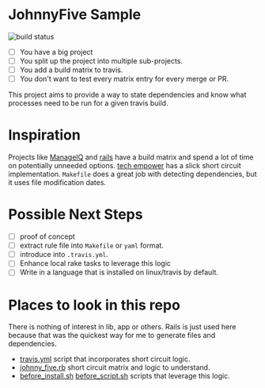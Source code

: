 # JohnnyFive Sample

![build status](https://travis-ci.org/kbrock/johnny_five_sample.svg)

- [ ] You have a big project
- [ ] You split up the project into multiple sub-projects.
- [ ] You add a build matrix to travis.
- [ ] You don't want to test every matrix entry for every merge or PR.

This project aims to provide a way to state dependencies and know what processes need to be run for a given travis build.

# Inspiration

Projects like [ManageIQ] and [rails] have a build matrix and spend a lot of time on potentially unneeded options. [tech empower] has a slick short circuit implementation. `Makefile` does a great job with detecting dependencies, but it uses file modification dates.

# Possible Next Steps

- [ ] proof of concept
- [ ] extract rule file into `Makefile` or `yaml` format.
- [ ] introduce into `.travis.yml`.
- [ ] Enhance local rake tasks to leverage this logic
- [ ] Write in a language that is installed on linux/travis by default.

# Places to look in this repo

There is nothing of interest in lib, app or others. Rails is just used here because that was the quickest way for me to generate files and dependencies.

- [travis.yml] script that incorporates short circuit logic.
- [johnny_five.rb] short circuit matrix and logic to understand.
- [before_install.sh]  [before_script.sh] scripts that leverage this logic.


[ManageIQ]: https://github.com/ManageIQ/manageiq
[rails]: https://github.com/rails/rails
[Travis]: https://github.com/travis-ci/travis-ci/issues/5007
[Env Vars]: http://docs.travis-ci.com/user/environment-variables/#Default-Environment-Variables
[tech empower]: https://github.com/TechEmpower/FrameworkBenchmarks/blob/master/toolset/run-ci.py#L53
[travis.yml]: .travis.yml#L22-L28
[johnny_five.rb]: build_tools/johnny_five.rb

[before_install.sh]: build_tools/before_install.sh
[before_script.sh]: build_tools/before_script.sh
